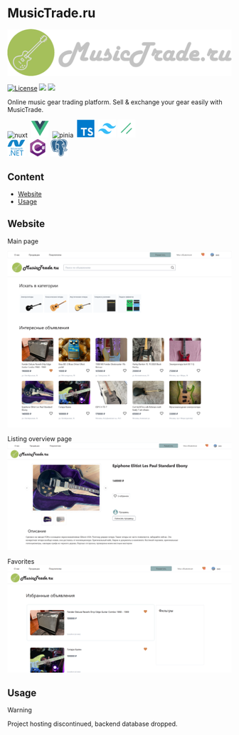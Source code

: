 # MusicTrade.ru

![Project Logo or Screenshot](images/guitar_logo_edited.png)

[![License](https://img.shields.io/badge/License-MIT-blue.svg)](LICENSE)
![](https://img.shields.io/badge/My%20First%20Vue%20Project-8A2BE2)
![](https://img.shields.io/badge/Status-Discontinued-red)

Online music gear trading platform. Sell & exchange your gear easily with MusicTrade.

<div>
<img src="https://seeklogo.com/images/N/nuxt-logo-1CCC5F38FD-seeklogo.com.png" title="nuxt" alt="nuxt" width="45" height="35"/>&nbsp;
<img src="https://raw.githubusercontent.com/devicons/devicon/master/icons/vuejs/vuejs-original.svg" title="vue" alt="vue" width="40" height="40"/>&nbsp;
<img src="https://pinia.vuejs.org/logo.svg" title="pinia" alt="pinia" width="40" height="40"/>&nbsp;
<img src="https://raw.githubusercontent.com/devicons/devicon/master/icons/typescript/typescript-original.svg" title="ts" alt="ts" width="40" height="40"/>&nbsp;
<img src="https://raw.githubusercontent.com/devicons/devicon/master/icons/tailwindcss/tailwindcss-original.svg" title="tailwind" alt="tailwind" width="40" height="40"/>
<img src="images/shadcn-logo.png" title="shadcn" alt="shadcn" width="40" height="40"/>&nbsp;

<div>
<img src="https://raw.githubusercontent.com/devicons/devicon/master/icons/dot-net/dot-net-plain-wordmark.svg" title="shadcn" alt="shadcn" width="40" height="40"/>&nbsp;
<img src="https://raw.githubusercontent.com/devicons/devicon/master/icons/csharp/csharp-original.svg" title="shadcn" alt="shadcn" width="40" height="40"/>&nbsp;
<img src="https://raw.githubusercontent.com/devicons/devicon/master/icons/postgresql/postgresql-plain.svg" title="shadcn" alt="shadcn" width="40" height="40"/>&nbsp;


## Content

- [Website](#website)
- [Usage](#usage)

## Website
Main page

![Main page](images/screen1.png)

Listing overview page
![Listing page](images/screen2.png)

Favorites
![Favorites](images/screen3.png)

## Usage

> [!WARNING]
> Project hosting discontinued, backend database dropped. 

